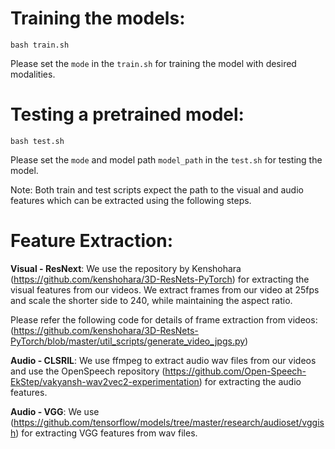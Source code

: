 # Training the models:

```
bash train.sh
```
Please set the ```mode``` in the ```train.sh``` for training the model with desired modalities.

# Testing a pretrained model:

```
bash test.sh
```
Please set the ```mode``` and model path ```model_path``` in the ```test.sh``` for testing the model.

Note: Both train and test scripts expect the path to the visual and audio features which can be extracted using the following steps.

# Feature Extraction:

**Visual - ResNext**: We use the repository by Kenshohara (https://github.com/kenshohara/3D-ResNets-PyTorch) for extracting the visual features from our videos. We extract frames from our video at 25fps and scale the shorter side to 240, while maintaining the aspect ratio. <br />

Please refer the following code for details of frame extraction from videos:<br />
(https://github.com/kenshohara/3D-ResNets-PyTorch/blob/master/util_scripts/generate_video_jpgs.py)

**Audio - CLSRIL**: We use ffmpeg to extract audio wav files from our videos and use the OpenSpeech repository (https://github.com/Open-Speech-EkStep/vakyansh-wav2vec2-experimentation) for extracting the audio features.

**Audio - VGG**: We use (https://github.com/tensorflow/models/tree/master/research/audioset/vggish) for extracting VGG features from wav files.
